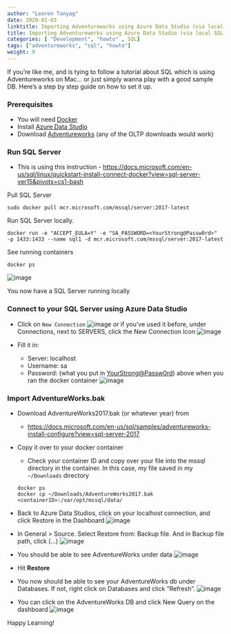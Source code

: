 ```yaml
---
author: "Leoren Tanyag"
date: 2020-01-03
linktitle: Importing Adventureworks using Azure Data Studio (via local SQL Server)
title: Importing Adventureworks using Azure Data Studio (via local SQL Server)
categories: [ "Development", "howto" , SQL]
tags: ["adventureworks", "sql", "howto"]
weight: 9
---
```


If you’re like me, and is tying to follow a tutorial about SQL which is using Adventureworks on Mac… or just simply wanna play with a good sample DB. Here’s a step by step guide on how to set it up.

### Prerequisites
* You will need [Docker](https://docs.docker.com/docker-for-mac/install/)
* Install [Azure Data Studio](https://docs.microsoft.com/en-us/sql/azure-data-studio/download?view=sql-server-ver15)
* Download [Adventureworks](https://docs.microsoft.com/en-us/sql/samples/adventureworks-install-configure?view=sql-server-2017) (any of the OLTP downloads would work)
    

### Run SQL Server
* This is using this instruction - https://docs.microsoft.com/en-us/sql/linux/quickstart-install-connect-docker?view=sql-server-ver15&pivots=cs1-bash

Pull SQL Server
```
sudo docker pull mcr.microsoft.com/mssql/server:2017-latest
```

Run SQL Server locally.
```
docker run -e "ACCEPT_EULA=Y" -e "SA_PASSWORD=<YourStrong@Passw0rd>"  -p 1433:1433 --name sql1 -d mcr.microsoft.com/mssql/server:2017-latest
```

See running containers
```
docker ps
```
![image](/img/adventureworks/1.jpg)

You now have a SQL Server running locally

### Connect to your SQL Server using Azure Data Studio
* Click on `New Connection`
    ![image](/img/adventureworks/2.jpg)
        or if you’ve used it before, under Connections, next to SERVERS, click the New Connection Icon
    ![image](/img/adventureworks/3.jpg)
    
* Fill it in:
    * Server: localhost
    * Username: sa
    * Password: (what you put in <YourStrong@Passw0rd>) above when you ran the docker container
    ![image](/img/adventureworks/4.jpg)

### Import AdventureWorks.bak 
* Download AdventureWorks2017.bak (or whatever year) from
    * https://docs.microsoft.com/en-us/sql/samples/adventureworks-install-configure?view=sql-server-2017
* Copy it over to your docker container
    * Check your container ID and copy over your file into the mssql directory in the container. 
       In this case, my file saved in my `~/Downloads` directory

    ```
    docker ps
    docker cp ~/Downloads/AdventureWorks2017.bak <containerID>:/var/opt/mssql/data/
    ```
* Back to Azure Data Studios, click on your localhost connection, and click Restore in the Dashboard
![image](/img/adventureworks/5.jpg)

* In General > Source. Select Restore from: Backup file. And in Backup file path, click (…)
![image](/img/adventureworks/6.jpg)

* You should be able to see AdventureWorks under data
![image](/img/adventureworks/7.jpg)

* Hit **Restore**
* You now should be able to see your AdventureWorks db under Databases. If not, right click on Databases and click “Refresh”.
![image](/img/adventureworks/8.jpg)

* You can click on the AdventureWorks DB and click New Query on the dashboard
![image](/img/adventureworks/9.jpg)


Happy Learning!





